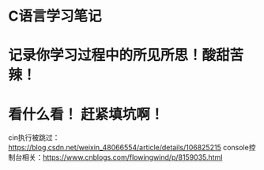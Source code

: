 # C语言学习笔记

# 记录你学习过程中的所见所思！酸甜苦辣！

# 看什么看！ 赶紧填坑啊！ 
cin执行被跳过：https://blog.csdn.net/weixin_48066554/article/details/106825215
console控制台相关：https://www.cnblogs.com/flowingwind/p/8159035.html
